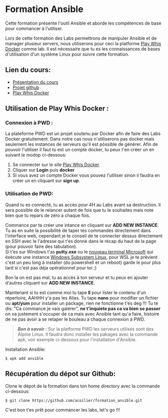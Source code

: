 # **Formation Ansible**

Cette formation présente l'outil Ansible et aborde les compétences de base pour commancer à l'utiliser. 

Lors de cette formation des Labs permettrons de manipuler Ansible et de manager plusieur servers, nous utiliserons pour ceci la platforme [Play Whis Docker](https://labs.play-with-docker.com/) comme lab. Il est nécessaire que tu es les connaissances de bases d'utilisation d'un système Linux pour suivre cette formation.

## Lien du cours:
- [Présentation du cours]()
- [Projet github](https://github.com/acoilier/formation_ansible)
- [Play Whis Docker](https://labs.play-with-docker.com/)

## Utilisation de Play Whis Docker :
### Connexion à PWD :
La plateforme PWD est un projet soutenu par Docker afin de faire des Labs Docker gratuitement. Dans notre cas nous n'utiliserons pas docker mais seulement les instances de serveurs qu'il est pôssible de générer. Afin de pouvoir l'utiliser il faut tu est un compte docker, tu peux t'en créer un en suivant le modop ci-dessous:
1. Se connecter sur le site [Play Whis Docker](https://labs.play-with-docker.com/).  
2. Cliquer sur **Login** puis **docker**  
3. Si vous avez un compte Docker vous pouvez l'utiliser sinon il faudra en créer un en cliquant sur **sign up**.  
### Utilisation de PWD:
Quand tu es connecté, tu as accès pour 4H au Labs avant sa destruction. Il sera possible de le relancer autant de fois que tu le souhaites mais note bien que tu repars de zéro a chaque fois.  

Commance par te créer une intance en cliquant sur **ADD NEW INSTANCE**. Tu as en suite la possibilité de taper tes commandes directement dans l'interface web, cependant je te conseil de te connecter dessus directement en SSH avec le l'adresse qui t'es donné dans le récap du haut de la page (pour pouvoir faire des tabulation).  
Si t'es sur Windows t'as **putty.exe** ou le [nouveau terminal Microsoft](https://www.microsoft.com/fr-fr/p/windows-terminal-preview/9n0dx20hk701?activetab=pivot:overviewtab) qui éxécute une instance [Windows Subsystem Linux](https://docs.microsoft.com/fr-fr/windows/wsl/install-win10), pour WSL je te prévient c'est un peu long à installer (du powershell et un reboot) garde le pour plus tard si c'est pas déja opérationnel pour toi ;)

Bon la on est pas mal, tu as accès à ton serveur et tu peux en ajouter d'autres cliquant sur **ADD NEW INSTANCE**.  

Maintenant si tu est comme moi tu tape **ll** pour lister le contenu d'un répertoire, AAHHH y'a pas les Alias. Tu tape **nano** pour modifier un fichier ou **apt/yum** pour installer un package, rien ne fonctionne t'es deg !!! Tu te dis: "Ca commance je vais galérer", **ne t'inquiete pas ca va bien se passer** on va justement s'occuper de ca mais avec Ansible tant qu'a faire, histoire de ne pas avoir a se retaper le bouleau a chaque connexion à PWD.

>***Bon à savoir :*** Sur la platforme PWD les serveurs utilisés sont des Alpine Linux. Il faudra donc installer les pakages avec la commande apk, voir exemple ci-dessous pour l'installation d'Ansible.

Installation Ansible:
```
$ apk add ansible
```
## Récupération du dépot sur Github:

Clone le dépot de la formation dans ton home directory avec la commande ci-dessous:
```
$ git clone https://github.com/acoilier/formation_ansible.git
```
C'est bon t'es prêt pour commancer les labs, let's go !!!
